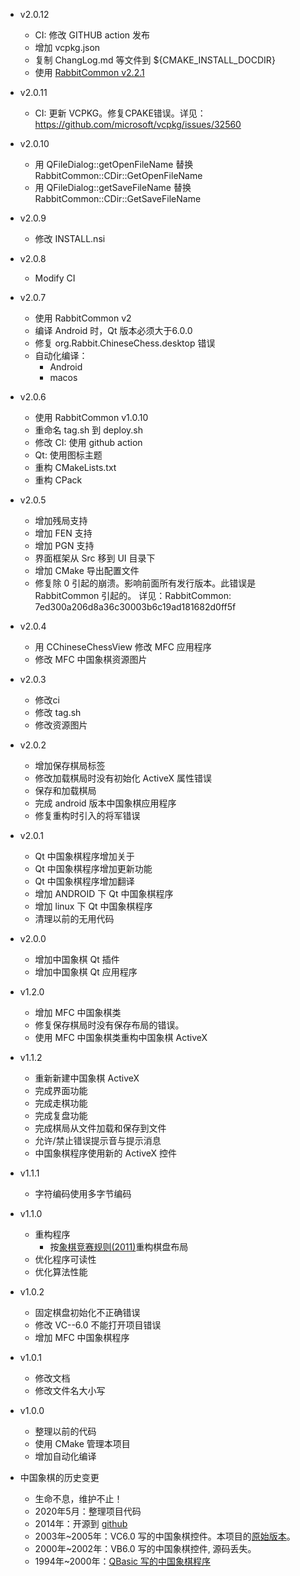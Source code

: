 - v2.0.12
  - CI: 修改 GITHUB action 发布
  - 增加 vcpkg.json
  - 复制 ChangLog.md 等文件到 ${CMAKE_INSTALL_DOCDIR}
  - 使用 [RabbitCommon v2.2.1](https://github.com/KangLin/RabbitCommon/releases/tag/v2.2.1)

- v2.0.11
  - CI: 更新 VCPKG。修复CPAKE错误。详见： https://github.com/microsoft/vcpkg/issues/32560

- v2.0.10
  - 用 QFileDialog::getOpenFileName 替换 RabbitCommon::CDir::GetOpenFileName
  - 用 QFileDialog::getSaveFileName 替换 RabbitCommon::CDir::GetSaveFileName

- v2.0.9
  - 修改 INSTALL.nsi

- v2.0.8
  - Modify CI

- v2.0.7
  - 使用 RabbitCommon v2
  - 编译 Android 时，Qt 版本必须大于6.0.0
  - 修复 org.Rabbit.ChineseChess.desktop 错误
  - 自动化编译：
    - Android
    - macos

- v2.0.6
  - 使用 RabbitCommon v1.0.10
  - 重命名 tag.sh 到 deploy.sh
  - 修改 CI: 使用 github action
  - Qt: 使用图标主题
  - 重构 CMakeLists.txt
  - 重构 CPack

- v2.0.5
  - 增加残局支持
  - 增加 FEN 支持
  - 增加 PGN 支持
  - 界面框架从 Src 移到 UI 目录下
  - 增加 CMake 导出配置文件
  - 修复除 0 引起的崩溃。影响前面所有发行版本。此错误是 RabbitCommon 引起的。
    详见：RabbitCommon: 7ed300a206d8a36c30003b6c19ad181682d0ff5f

- v2.0.4
  - 用 CChineseChessView 修改 MFC 应用程序
  - 修改 MFC 中国象棋资源图片

- v2.0.3
  - 修改ci
  - 修改 tag.sh
  - 修改资源图片
  
- v2.0.2
  - 增加保存棋局标签
  - 修改加载棋局时没有初始化 ActiveX 属性错误
  - 保存和加载棋局
  - 完成 android 版本中国象棋应用程序
  - 修复重构时引入的将军错误

- v2.0.1
  - Qt 中国象棋程序增加关于
  - Qt 中国象棋程序增加更新功能
  - Qt 中国象棋程序增加翻译
  - 增加 ANDROID 下 Qt 中国象棋程序
  - 增加 linux 下 Qt 中国象棋程序
  - 清理以前的无用代码
  
- v2.0.0
  - 增加中国象棋 Qt 插件
  - 增加中国象棋 Qt 应用程序

- v1.2.0
  - 增加 MFC 中国象棋类
  - 修复保存棋局时没有保存布局的错误。
  - 使用 MFC 中国象棋类重构中国象棋 ActiveX

- v1.1.2
  - 重新新建中国象棋 ActiveX
  - 完成界面功能
  - 完成走棋功能
  - 完成复盘功能
  - 完成棋局从文件加载和保存到文件
  - 允许/禁止错误提示音与提示消息
  - 中国象棋程序使用新的 ActiveX 控件

- v1.1.1
  - 字符编码使用多字节编码
 
- v1.1.0
  - 重构程序
    - 按[象棋竞赛规则(2011)](Documents/ChineseChessRule2011.pdf)重构棋盘布局
  - 优化程序可读性
  - 优化算法性能

- v1.0.2
  - 固定棋盘初始化不正确错误
  - 修改 VC--6.0 不能打开项目错误
  - 增加 MFC 中国象棋程序

- v1.0.1
  - 修改文档
  - 修改文件名大小写

- v1.0.0
  - 整理以前的代码
  - 使用 CMake 管理本项目
  - 增加自动化编译

- 中国象棋的历史变更
  - 生命不息，维护不止！
  - 2020年5月：整理项目代码
  - 2014年：开源到 [github](https://github.com/KangLin/ChineseChessControl/)
  - 2003年~2005年：VC6.0 写的中国象棋控件。本项目的[原始版本](https://github.com/KangLin/pre2006/tree/master/Programe/VC/%E4%B8%AD%E5%9B%BD%E8%B1%A1%E6%A3%8B%E6%8E%A7%E4%BB%B6)。
  - 2000年~2002年：VB6.0 写的中国象棋控件, 源码丢失。
  - 1994年~2000年：[QBasic 写的中国象棋程序](https://github.com/KangLin/pre2006/tree/master/Programe/VB/XQ)
